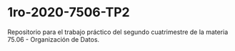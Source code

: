 # 1ro-2020-7506-TP2
Repositorio para el trabajo práctico del segundo cuatrimestre de la materia 75.06 - Organización de Datos.

